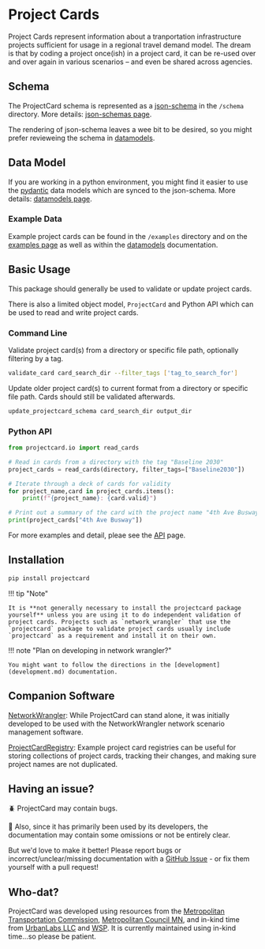 # Project Cards

Project Cards represent information about a tranportation infrastructure projects sufficient for usage in a regional travel demand model. The dream is that by coding a project once(ish) in a project card, it can be re-used over and over again in various scenarios – and even be shared across agencies.

## Schema

The ProjectCard schema is represented as a [json-schema](https://json-schema.org) in the `/schema` directory.  More details:  [json-schemas page](json-schemas.md).

The rendering of json-schema leaves a wee bit to be desired, so you might prefer revieweing the schema in [datamodels](datamodels.md).

## Data Model

If you are working in a python environment, you might find it easier to use the [pydantic](https://docs.pydantic.dev/) data models which are synced to the json-schema.  More details: [datamodels page](datamodels.md).

### Example Data

Example project cards can be found in the `/examples` directory and on the [examples page](examples.md) as well as within the [datamodels](datamodels.md) documentation.

## Basic Usage

This package should generally be used to validate or update project cards.  

There is also a limited object model, `ProjectCard` and Python API which can be used to read and write project cards.

### Command Line

Validate project card(s) from a directory or specific file path, optionally filtering by a tag.

```sh
validate_card card_search_dir --filter_tags ['tag_to_search_for']
```

Update older project card(s) to current format from a directory or specific file path.  Cards should still be validated afterwards.

```sh
update_projectcard_schema card_search_dir output_dir
```

### Python API

```python
from projectcard.io import read_cards

# Read in cards from a directory with the tag "Baseline 2030"
project_cards = read_cards(directory, filter_tags=["Baseline2030"])

# Iterate through a deck of cards for validity
for project_name,card in project_cards.items():
    print(f"{project_name}: {card.valid}")

# Print out a summary of the card with the project name "4th Ave Busway"
print(project_cards["4th Ave Busway"])
```

For more examples and detail, pleae see the [API](api.md) page.

## Installation

```bash
pip install projectcard
```

!!! tip "Note"

    It is **not generally necessary to install the projectcard package yourself** unless you are using it to do independent validation of project cards. Projects such as `network_wrangler` that use the `projectcard` package to validate project cards usually include `projectcard` as a requirement and install it on their own.

!!! note "Plan on developing in network wrangler?"

    You might want to follow the directions in the [development](development.md) documentation.

## Companion Software

[NetworkWrangler](https://wsp-sag.github.io/network_wrangler): While ProjectCard can stand alone, it was initially developed to be used with the NetworkWrangler network scenario management software.

[ProjectCardRegistry](https://github.com/BayAreaMetro/project_card_registry): Example project card registries can be useful for storing collections of project cards, tracking their changes, and making sure project names are not duplicated.

## Having an issue?

🪲 ProjectCard may contain bugs.

🤔 Also, since it has primarily been used by its developers, the documentation may contain some omissions or not be entirely clear.

But we'd love to make it better! Please report bugs or incorrect/unclear/missing documentation with a [GitHub Issue](https://github.com/network-wrangler/projectcard/issues) -  or fix them yourself with a pull request!

## Who-dat?

ProjectCard was developed using resources from the [Metropolitan Transportation Commission](bayareametro.gov), [Metropolitan Council MN](https://metrocouncil.org/), and in-kind time from [UrbanLabs LLC](https://urbanlabs.io) and [WSP](www.wsp.com).  It is currently maintained using in-kind time...so please be patient.
